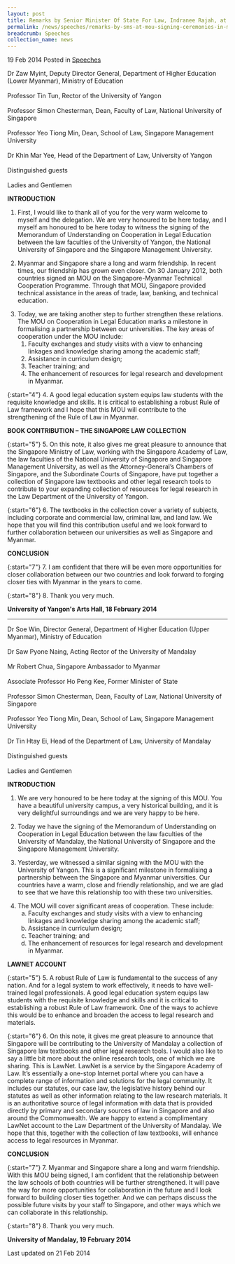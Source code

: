 ```yaml
---
layout: post
title: Remarks by Senior Minister Of State For Law, Indranee Rajah, at MOU signing ceremonies in Myanmar universities
permalink: /news/speeches/remarks-by-sms-at-mou-signing-ceremonies-in-myanmar-universities
breadcrumb: Speeches
collection_name: news
---
```


19 Feb 2014 Posted in [Speeches](/news/speeches)

Dr Zaw Myint, Deputy Director General, Department of Higher Education (Lower Myanmar), Ministry of Education
<br>  
Professor Tin Tun, Rector of the University of Yangon
<br>  
Professor Simon Chesterman, Dean, Faculty of Law, National University of Singapore
<br>  
Professor Yeo Tiong Min, Dean, School of Law, Singapore Management University
<br>  
Dr Khin Mar Yee, Head of the Department of Law, University of Yangon
<br>  
Distinguished guests
<br>  
Ladies and Gentlemen
<br>  

**INTRODUCTION**


1. First, I would like to thank all of you for the very warm welcome to myself and the delegation. We are very honoured to be here today, and I myself am honoured to be here today to witness the signing of the Memorandum of Understanding on Cooperation in Legal Education between the law faculties of the University of Yangon, the National University of Singapore and the Singapore Management University.


2. Myanmar and Singapore share a long and warm friendship. In recent times, our friendship has grown even closer. On 30 January 2012, both countries signed an MOU on the Singapore-Myanmar Technical Cooperation Programme. Through that MOU, Singapore provided technical assistance in the areas of trade, law, banking, and technical education.

<ol start="3">
<li>Today, we are taking another step to further strengthen these relations.  The MOU on Cooperation in Legal Education marks a milestone in formalising a partnership between our universities. The key areas of cooperation under the MOU include:

<ol style="list-style-type: alpha">
<li>Faculty exchanges and study visits with a view to enhancing linkages and knowledge sharing among the academic staff;</li>
<li>Assistance in curriculum design; </li>
<li>Teacher training; and </li>
<li>The enhancement of resources for legal research and development in Myanmar. </li> 
</ol>

</li>
</ol>

{:start="4"}
4. A good legal education system equips law students with the requisite knowledge and skills.  It is critical to establishing a robust Rule of Law framework and I hope that this MOU will contribute to the strengthening of the Rule of Law in Myanmar.


**BOOK CONTRIBUTION – THE SINGAPORE LAW COLLECTION**

{:start="5"}
5. On this note, it also gives me great pleasure to announce that the Singapore Ministry of Law, working with the Singapore Academy of Law, the law faculties of the National University of Singapore and Singapore Management University, as well as the Attorney-General’s Chambers of Singapore, and the Subordinate Courts of Singapore, have put together a collection of Singapore law textbooks and other legal research tools to contribute to your expanding collection of resources for legal research in the Law Department of the University of Yangon. 

{:start="6"}
6. The textbooks in the collection cover a variety of subjects, including corporate and commercial law, criminal law, and land law. We hope that you will find this contribution useful and we look forward to further collaboration between our universities as well as Singapore and Myanmar.

**CONCLUSION**

{:start="7"}
7. I am confident that there will be even more opportunities for closer collaboration between our two countries and look forward to forging closer ties with Myanmar in the years to come. 

{:start="8"}
8. Thank you very much.

**University of Yangon's Arts Hall, 18 February 2014**

---

Dr Soe Win, Director General, Department of Higher Education (Upper Myanmar), Ministry of Education
<br>  
Dr Saw Pyone Naing, Acting Rector of the University of Mandalay
<br>  
Mr Robert Chua, Singapore Ambassador to Myanmar
<br>  
Associate Professor Ho Peng Kee, Former Minister of State
<br>  
Professor Simon Chesterman, Dean, Faculty of Law, National University of Singapore
<br>  
Professor Yeo Tiong Min, Dean, School of Law, Singapore Management University
<br>  
Dr Tin Htay Ei, Head of the Department of Law, University of Mandalay
<br>  
Distinguished guests
<br>  
Ladies and Gentlemen
<br>  

**INTRODUCTION**

1. We are very honoured to be here today at the signing of this MOU. You have a beautiful university campus, a very historical building, and it is very delightful surroundings and we are very happy to be here.


2. Today we have the signing of the Memorandum of Understanding on Cooperation in Legal Education between the law faculties of the University of Mandalay, the National University of Singapore and the Singapore Management University. 


3. Yesterday, we witnessed a similar signing with the MOU with the University of Yangon. This is a significant milestone in formalising a partnership between the Singapore and Myanmar universities. Our countries have a warm, close and friendly relationship, and we are glad to see that we have this relationship too with these two universities.


<ol start="4">
<li>The MOU will cover significant areas of cooperation. These include:

<ol style="list-style-type: lower-alpha">
<li>Faculty exchanges and study visits with a view to enhancing linkages and knowledge sharing among the academic staff;</li>
<li>Assistance in curriculum design; </li>
<li>Teacher training; and </li>
<li>The enhancement of resources for legal research and development in Myanmar. </li> 
</ol>

</li>
</ol>

**LAWNET ACCOUNT**

{:start="5"}
5. A robust Rule of Law is fundamental to the success of any nation.  And for a legal system to work effectively, it needs to have well-trained legal professionals. A good legal education system equips law students with the requisite knowledge and skills and it is critical to establishing a robust Rule of Law framework. One of the ways to achieve this would be to enhance and broaden the access to legal research and materials.

{:start="6"}
6. On this note, it gives me great pleasure to announce that Singapore will be contributing to the University of Mandalay a collection of Singapore law textbooks and other legal research tools. I would also like to say a little bit more about the online research tools, one of which we are sharing. This is LawNet. LawNet is a service by the Singapore Academy of Law. It’s essentially a one-stop Internet portal where you can have a complete range of information and solutions for the legal community. It includes our statutes, our case law, the legislative history behind our statutes as well as other information relating to the law research materials.  It is an authoritative source of legal information with data that is provided directly by primary and secondary sources of law in Singapore and also around the Commonwealth. We are happy to extend a complimentary LawNet account to the Law Department of the University of Mandalay.  We hope that this, together with the collection of law textbooks, will enhance access to legal resources in Myanmar.

**CONCLUSION**

{:start="7"}
7. Myanmar and Singapore share a long and warm friendship.  With this MOU being signed, I am confident that the relationship between the law schools of both countries will be further strengthened. It will pave the way for more opportunities for collaboration in the future and I look forward to building closer ties together. And we can perhaps discuss the possible future visits by your staff to Singapore, and other ways which we can collaborate in this relationship.

{:start="8"}
8. Thank you very much.   

**University of Mandalay, 19 February 2014**

<p class="right-side-updated">Last updated on 21 Feb 2014</p>
